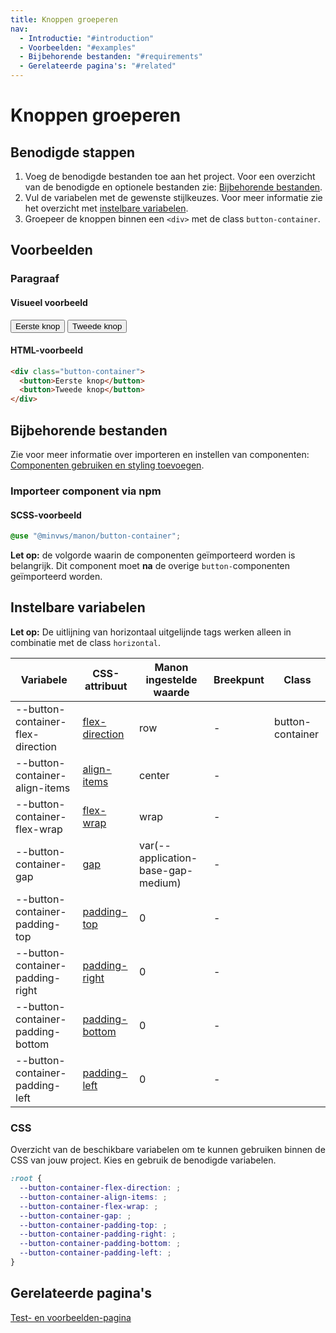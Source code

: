 ```yaml
---
title: Knoppen groeperen
nav:
  - Introductie: "#introduction"
  - Voorbeelden: "#examples"
  - Bijbehorende bestanden: "#requirements"
  - Gerelateerde pagina's: "#related"
---
```


<h1 id="introduction">Knoppen groeperen</h1>

## Benodigde stappen

1.  Voeg de benodigde bestanden toe aan het project. Voor een overzicht van de benodigde en optionele bestanden zie: [Bijbehorende bestanden](#requirements).
2.  Vul de variabelen met de gewenste stijlkeuzes. Voor meer informatie zie het overzicht met [instelbare variabelen](#variables).
3.  Groepeer de knoppen binnen een `<div>` met de class `button-container`.

<h2 id="examples">Voorbeelden</h2>

### Paragraaf

#### Visueel voorbeeld

<div class="button-container">
  <button>Eerste knop</button>
  <button>Tweede knop</button>
</div>

#### HTML-voorbeeld

```html
<div class="button-container">
  <button>Eerste knop</button>
  <button>Tweede knop</button>
</div>
```

<h2 id="requirements">Bijbehorende bestanden</h2>

Zie voor meer informatie over importeren en instellen van componenten: [Componenten gebruiken en styling toevoegen](/documentation/import-styling).

### Importeer component via npm

#### SCSS-voorbeeld

```scss
@use "@minvws/manon/button-container";
```

**Let op:** de volgorde waarin de componenten geïmporteerd worden is belangrijk. Dit component moet **na** de overige `button-`componenten geïmporteerd worden.

<h2 id="variables">Instelbare variabelen</h2>

**Let op:** De uitlijning van horizontaal uitgelijnde tags werken alleen in combinatie met de class `horizontal`.

| Variabele                          | CSS-attribuut                                             | Manon ingestelde waarde            | Breekpunt | Class            |
| ---------------------------------- | --------------------------------------------------------- | ---------------------------------- | --------- | ---------------- |
| \--button-container-flex-direction | [flex-direction](/documentation/variables#flex-direction) | row                                | \-        | button-container |
| \--button-container-align-items    | [align-items](/documentation/variables#align-items)       | center                             | \-        |
| \--button-container-flex-wrap      | [flex-wrap](/documentation/variables#flex-wrap)           | wrap                               | \-        |
| \--button-container-gap            | [gap](/documentation/variables#gap)                       | var(--application-base-gap-medium) | \-        |
| \--button-container-padding-top    | [padding-top](/documentation/variables#padding-top)       | 0                                  | \-        |
| \--button-container-padding-right  | [padding-right](/documentation/variables#padding-right)   | 0                                  | \-        |
| \--button-container-padding-bottom | [padding-bottom](/documentation/variables#padding-bottom) | 0                                  | \-        |
| \--button-container-padding-left   | [padding-left](/documentation/variables#padding-left)     | 0                                  | \-        |

### CSS

Overzicht van de beschikbare variabelen om te kunnen gebruiken binnen de CSS van jouw project. Kies en gebruik de benodigde variabelen.

```css
:root {
  --button-container-flex-direction: ;
  --button-container-align-items: ;
  --button-container-flex-wrap: ;
  --button-container-gap: ;
  --button-container-padding-top: ;
  --button-container-padding-right: ;
  --button-container-padding-bottom: ;
  --button-container-padding-left: ;
}
```

<h2 id="related">Gerelateerde pagina's</h2>

[Test- en voorbeelden-pagina](/components/button-container-test)
